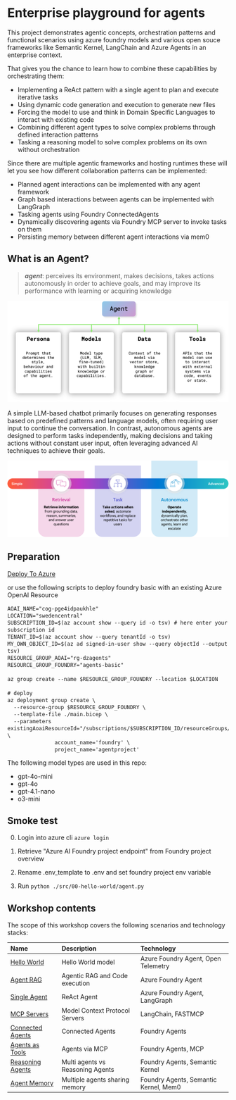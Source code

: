 # Enterprise playground for agents

This project demonstrates agentic concepts, orchestration patterns and functional scenarios using azure foundry models and various open souce frameworks like Semantic Kernel, LangChain and Azure Agents in an enterprise context.

That gives you the chance to learn how to combine these capabilities by orchestrating them:
- Implementing a ReAct pattern with a single agent to plan and execute iterative tasks
- Using dynamic code generation and execution to generate new files
- Forcing the model to use and think in Domain Specific Languages to interact with existing code
- Combining different agent types to solve complex problems through defined interaction patterns
- Tasking a reasoning model to solve complex problems on its own without orchestration

Since there are multiple agentic frameworks and hosting runtimes these will let you see how different collaboration patterns can be implemented:
- Planned agent interactions can be implemented with any agent framework
- Graph based interactions between agents can be implemented with LangGraph
- Tasking agents using Foundry ConnectedAgents
- Dynamically discovering agents via Foundry MCP server to invoke tasks on them
- Persisting memory between different agent interactions via mem0

## What is an Agent?

> ***agent***: 	perceives its environment, makes decisions, takes actions autonomously in order to achieve goals, and may improve its performance with learning or acquiring knowledge 

![What is an agent](./agents.png)

A simple LLM-based chatbot primarily focuses on generating responses based on predefined patterns and language models, often requiring user input to continue the conversation. In contrast, autonomous agents are designed to perform tasks independently, making decisions and taking actions without constant user input, often leveraging advanced AI techniques to achieve their goals. 

![Spectrum of agentic behaviour](./spectrum.png)

## Preparation

[Deploy To Azure](https://portal.azure.com/#create/Microsoft.Template/uri/https%3A%2F%2Fraw.githubusercontent.com%2Fazure-ai-foundry%2Ffoundry-samples%2Frefs%2Fheads%2Fmain%2Fsamples%2Fmicrosoft%2Finfrastructure-setup%2F40-basic-agent-setup%2Fbasic-setup.json)

or use the following scripts to deploy foundry basic with an existing Azure OpenAI Resource

```
AOAI_NAME="cog-pge4idpaukhle"
LOCATION="swedencentral"
SUBSCRIPTION_ID=$(az account show --query id -o tsv) # here enter your subscription id
TENANT_ID=$(az account show --query tenantId -o tsv)
MY_OWN_OBJECT_ID=$(az ad signed-in-user show --query objectId --output tsv)
RESOURCE_GROUP_AOAI="rg-dzagents"
RESOURCE_GROUP_FOUNDRY="agents-basic"

az group create --name $RESOURCE_GROUP_FOUNDRY --location $LOCATION

# deploy
az deployment group create \
  --resource-group $RESOURCE_GROUP_FOUNDRY \
  --template-file ./main.bicep \
  --parameters existingAoaiResourceId="/subscriptions/$SUBSCRIPTION_ID/resourceGroups/$RESOURCE_GROUP_AOAI/providers/Microsoft.CognitiveServices/accounts/$AOAI_NAME" \
               account_name='foundry' \
               project_name='agentproject'

```

The following model types are used in this repo:
- gpt-4o-mini
- gpt-4o
- gpt-4.1-nano
- o3-mini

## Smoke test

0. Login into azure cli `azure login`

1. Retrieve "Azure AI Foundry project endpoint" from Foundry project overview 

2. Rename .env_template to .env and set foundry project env variable

3. Run `python ./src/00-hello-world/agent.py`


## Workshop contents

The scope of this workshop covers the following scenarios and technology stacks:

| Name | Description | Technology  |
| :-- | :--| :-- |
| [Hello World](./src/00-hello-world/README.md) | Hello World model | Azure Foundry Agent, Open Telemetry |
| [Agent RAG](./src/01-agents-rag/README.md) | Agentic RAG and Code execution | Azure Foundry Agent |
| [Single Agent](./src/02-react-agents/README.md) | ReAct Agent | Azure Foundry Agent, LangGraph |
| [MCP Servers](./src/03-mcp-servers/README.mdy) | Model Context Protocol Servers| LangChain, FASTMCP |
| [Connected Agents](./src/04-connected-agents/README.md) | Connected Agents | Foundry Agents |
| [Agents as Tools](./src/05-agents-as-tools/README.md) | Agents via MCP | Foundry Agents, MCP |
| [Reasoning Agents](./src/06-reasoning-agents/README.md) | Multi agents vs Reasoning Agents | Foundry Agents, Semantic Kernel |
| [Agent Memory](./src/07-agent-memory/README.md) | Multiple agents sharing memory | Foundry Agents, Semantic Kernel, Mem0 |